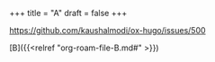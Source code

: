 +++
title = "A"
draft = false
+++

<https://github.com/kaushalmodi/ox-hugo/issues/500>

[B]({{<relref "org-roam-file-B.md#" >}})
